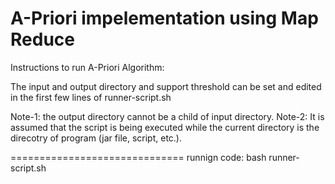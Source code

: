 # A-Priori impelementation using Map Reduce
Instructions to run A-Priori Algorithm:

The input and output directory and support threshold can be set and edited in 
the first few lines of runner-script.sh

Note-1: the output directory cannot be a child of input directory.
Note-2: It is assumed that the script is being executed while the 
	current directory is the direcotry of program (jar file, script, etc.).

==============================
runnign code:
bash runner-script.sh
